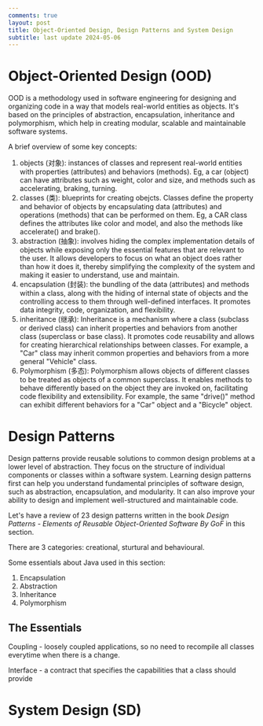 ```yaml
---
comments: true
layout: post
title: Object-Oriented Design, Design Patterns and System Design
subtitle: last update 2024-05-06
---
```


# Object-Oriented Design (OOD)

OOD is a methodology used in software engineering for designing and organizing code in a way that models real-world entities as objects. It's based on the principles of abstraction, encapsulation, inheritance and polymorphism, which help in creating modular, scalable and maintainable software systems. 

A brief overview of some key concepts:
1. objects (对象): instances of classes and represent real-world entities with properties (attributes) and behaviors (methods). Eg, a car (object) can have attributes such as weight, color and size, and methods such as accelerating, braking, turning. 
2. classes (类): blueprints for creating obejcts. Classes define the property and behavior of objects by encapsulating data (attributes) and operations (methods) that can be performed on them. Eg, a CAR class defines the attributes like color and model, and also the methods like accelerate() and brake().
3. abstraction (抽象): involves  hiding the complex implementation details of objects while exposing only the essential features that are relevant to the user. It allows developers to focus on what an object does rather than how it does it, thereby simplifying the complexity of the system and making it easier to understand, use and maintain.   
4. encapsulation (封装): the bundling of the data (attributes) and methods within a class, along with the hiding of internal state of objects and the controlling access to them through well-defined interfaces. It promotes data integrity, code, organization, and flexibility.
6. inheritance (继承): Inheritance is a mechanism where a class (subclass or derived class) can inherit properties and behaviors from another class (superclass or base class). It promotes code reusability and allows for creating hierarchical relationships between classes. For example, a "Car" class may inherit common properties and behaviors from a more general "Vehicle" class.
7. Polymorphism (多态): Polymorphism allows objects of different classes to be treated as objects of a common superclass. It enables methods to behave differently based on the object they are invoked on, facilitating code flexibility and extensibility. For example, the same "drive()" method can exhibit different behaviors for a "Car" object and a "Bicycle" object.




# Design Patterns

Design patterns provide reusable solutions to common design problems at a lower level of abstraction. They focus on the structure of individual components or classes within a software system. Learning design patterns first can help you understand fundamental principles of software design, such as abstraction, encapsulation, and modularity. It can also improve your ability to design and implement well-structured and maintainable code. 

Let's have a review of 23 design patterns written in the book _Design Patterns - Elements of Reusable Object-Oriented Software By GoF_ in this section.

There are 3 categories: creational, sturtural and behavioural. 

Some essentials about Java used in this section:

1. Encapsulation
2. Abstraction
3. Inheritance
4. Polymorphism


## The Essentials

Coupling - loosely coupled applications, so no need to recompile all classes everytime when there is a change.

Interface - a contract that specifies the capabilities that a class should provide











# System Design (SD)




